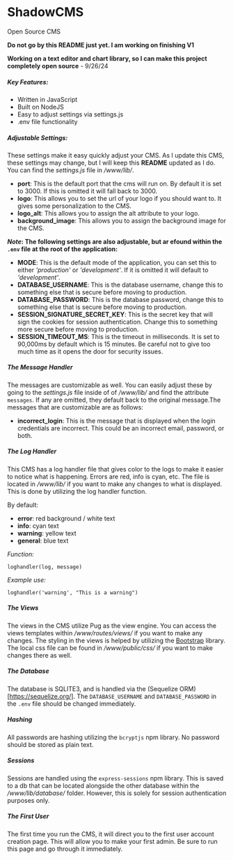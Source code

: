 # ShadowCMS
Open Source CMS

**Do not go by this README just yet. I am working on finishing V1**

**Working on a text editor and chart library, so I can make this project completely open source** - 9/26/24

##### Key Features:

- Written in JavaScript
- Built on NodeJS
- Easy to adjust settings via settings.js
- .env file functionality

##### Adjustable Settings:

These settings make it easy quickly adjust your CMS. As I update this CMS, these settings may change, but I will keep this **README** updated as I do. You can find the *settings.js* file in */www/lib/*.

- **port**: This is the default port that the cms will run on. By default it is set to 3000. If this is omitted it will fall back to 3000.
- **logo**: This allows you to set the url of your logo if you should want to. It gives some personalization to the CMS.
- **logo_alt**: This allows you to assign the alt attribute to your logo.
- **background_image**: This allows you to assign the background image for the CMS.

***Note*: The following settings are also adjustable, but ar efound within the `.env` file at the root of the application:**

- **MODE**: This is the default mode of the application, you can set this to either *'production'* or *'development'*. If it is omitted it will default to *'development'*.
- **DATABASE_USERNAME**: This is the database username, change this to something else that is secure before moving to production.
- **DATABASE_PASSWORD**: This is the database password, change this to something else that is secure before moving to production.
- **SESSION_SIGNATURE_SECRET_KEY**: This is the secret key that will sign the cookies for session authentication. Change this to something more secure before moving to production.
- **SESSION_TIMEOUT_MS**: This is the timeout in milliseconds. It is set to 90,000ms by default which is 15 minutes. Be careful not to give too much time as it opens the door for security issues.


##### The Message Handler

The messages are customizable as well. You can easily adjust these by going to the *settings.js* file inside of of */www/lib/* and find the attribute `messages`. If any are omitted, they default back to the original message.The messages that are customizable are as follows:

- **incorrect_login**: This is the message that is displayed when the login credentials are incorrect. This could be an incorrect email, password, or both.


##### The Log Handler

This CMS has a log handler file that gives color to the logs to make it easier to notice what is happening. Errors are red, info is cyan, etc. The file is located in */www/lib/* if you want to make any changes to what is displayed. This is done by utilizing the log handler function.

By default:

- **error**: red background / white text
- **info**: cyan text
- **warning**: yellow text
- **general**: blue text

*Function:*

`loghandler(log, message)`

*Example use:*

`loghandler('warning', "This is a warning")`

##### The Views

The views in the CMS utilize Pug as the view engine. You can access the views templates within */www/routes/views/* if you want to make any changes. The styling in the views is helped by utilizing the [Bootstrap](https://getbootstrap.com/) library. The local css file can be found in */www/public/css/* if you want to make changes there as well.

##### The Database

The database is SQLITE3, and is handled via the (Sequelize ORM)[https://sequelize.org/]. The `DATABASE_USERNAME` and `DATABASE_PASSWORD` in the `.env` file should be changed immediately.

##### Hashing

All passwords are hashing utilizing the `bcryptjs` npm library. No password should be stored as plain text.

##### Sessions

Sessions are handled using the `express-sessions` npm library. This is saved to a db that can be located alongside the other database within the */www/lib/database/* folder. However, this is solely for session authentication purposes only.

##### The First User

The first time you run the CMS, it will direct you to the first user account creation page. This will allow you to make your first admin. Be sure to run this page and go through it immediately.